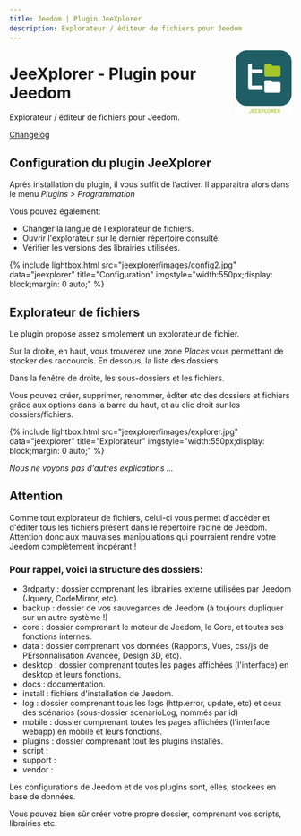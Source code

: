 ```yaml
---
title: Jeedom | Plugin JeeXplorer
description: Explorateur / éditeur de fichiers pour Jeedom
---
```


<img align="right" src="../images/jeexplorer_icon.png" width="100">

# JeeXplorer - Plugin pour Jeedom

Explorateur / éditeur de fichiers pour Jeedom.

[Changelog](changelog.md)<br />

## Configuration du plugin JeeXplorer

Après installation du plugin, il vous suffit de l’activer.
Il apparaitra alors dans le menu *Plugins > Programmation*

Vous pouvez également:
- Changer la langue de l'explorateur de fichiers.
- Ouvrir l'explorateur sur le dernier répertoire consulté.
- Vérifier les versions des librairies utilisées.

{% include lightbox.html src="jeexplorer/images/config2.jpg" data="jeexplorer" title="Configuration" imgstyle="width:550px;display: block;margin: 0 auto;" %}

## Explorateur de fichiers

Le plugin propose assez simplement un explorateur de fichier.

Sur la droite, en haut, vous trouverez une zone *Places* vous permettant de stocker des raccourcis.
En dessous, la liste des dossiers

Dans la fenêtre de droite, les sous-dossiers et les fichiers.

Vous pouvez créer, supprimer, renommer, éditer etc des dossiers et fichiers grâce aux options dans la barre du haut, et au clic droit sur les dossiers/fichiers.

{% include lightbox.html src="jeexplorer/images/explorer.jpg" data="jeexplorer" title="Explorateur" imgstyle="width:550px;display: block;margin: 0 auto;" %}

*Nous ne voyons pas d'autres explications ...*


## Attention

Comme tout explorateur de fichiers, celui-ci vous permet d'accéder et d'éditer tous les fichiers présent dans le répertoire racine de Jeedom.
Attention donc aux mauvaises manipulations qui pourraient rendre votre Jeedom complètement inopérant !

### Pour rappel, voici la structure des dossiers:

- 3rdparty : dossier comprenant les librairies externe utilisées par Jeedom (Jquery, CodeMirror, etc).
- backup : dossier de vos sauvegardes de Jeedom (à toujours dupliquer sur un autre système !)
- core : dossier comprenant le moteur de Jeedom, le Core, et toutes ses fonctions internes.
- data : dossier comprenant vos données (Rapports, Vues, css/js de PErsonnalisation Avancée, Design 3D, etc).
- desktop : dossier comprenant toutes les pages affichées (l'interface) en desktop et leurs fonctions.
- docs : documentation.
- install : fichiers d'installation de Jeedom.
- log : dossier comprenant tous les logs (http.error, update, etc) et ceux des scénarios (sous-dossier scenarioLog, nommés par id)
- mobile : dossier comprenant toutes les pages affichées (l'interface webapp) en mobile et leurs fonctions.
- plugins : dossier comprenant tout les plugins installés.
- script :
- support :
- vendor :

Les configurations de Jeedom et de vos plugins sont, elles, stockées en base de données.

Vous pouvez bien sûr créer votre propre dossier, comprenant vos scripts, librairies etc.
